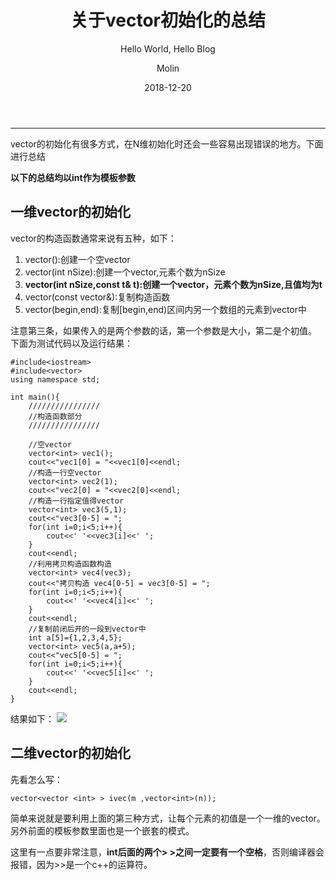 ﻿---
layout:     post   				    # 使用的布局（不需要改）
title:      关于vector初始化的总结 				#  标题
subtitle:   Hello World, Hello Blog # 副标题
date:       2018-12-20 				# 时间
author:     Molin 						# 作者
header-img: img/post-bg-2015.jpg 	# 这篇文章标题背景图片
catalog: true 						# 是否归档
tags:								# 标签
    - 技术
---

---

vector的初始化有很多方式，在N维初始化时还会一些容易出现错误的地方。下面进行总结

**以下的总结均以int作为模板参数**
## 一维vector的初始化

vector的构造函数通常来说有五种，如下：

 1. vector():创建一个空vector 
 2. vector(int nSize):创建一个vector,元素个数为nSize
 2. **vector(int nSize,const t& t):创建一个vector，元素个数为nSize,且值均为t**
 3. vector(const vector&):复制构造函数
 4. vector(begin,end):复制[begin,end)区间内另一个数组的元素到vector中

注意第三条，如果传入的是两个参数的话，第一个参数是大小，第二是个初值。
下面为测试代码以及运行结果：

    #include<iostream>
    #include<vector>
    using namespace std;
    
    int main(){
        ////////////////
        //构造函数部分
        ////////////////
    
        //空vector
        vector<int> vec1();
        cout<<"vec1[0] = "<<vec1[0]<<endl;
        //构造一行空vector
        vector<int> vec2(1);
        cout<<"vec2[0] = "<<vec2[0]<<endl;
        //构造一行指定值得vector
        vector<int> vec3(5,1);
        cout<<"vec3[0-5] = ";
        for(int i=0;i<5;i++){
            cout<<' '<<vec3[i]<<' ';
        }
        cout<<endl;
        //利用拷贝构造函数构造
        vector<int> vec4(vec3);
        cout<<"拷贝构造 vec4[0-5] = vec3[0-5] = ";
        for(int i=0;i<5;i++){
            cout<<' '<<vec4[i]<<' ';
        }
        cout<<endl;
        //复制前闭后开的一段到vector中
        int a[5]={1,2,3,4,5};
        vector<int> vec5(a,a+5);
        cout<<"vec5[0-5] = ";
        for(int i=0;i<5;i++){
            cout<<' '<<vec5[i]<<' ';
        }
        cout<<endl;
    }

结果如下：
![](https://files.catbox.moe/00o4gr.png)

## 二维vector的初始化
先看怎么写：

    vector<vector <int> > ivec(m ,vector<int>(n));

简单来说就是要利用上面的第三种方式，让每个元素的初值是一个一维的vector。另外前面的模板参数里面也是一个嵌套的模式。

这里有一点要非常注意，**int后面的两个> >之间一定要有一个空格**，否则编译器会报错，因为>>是一个c++的运算符。

